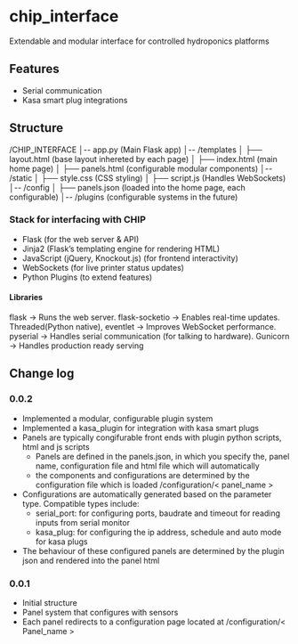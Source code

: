 # chip_interface

Extendable and modular interface for controlled hydroponics platforms

## Features
- Serial communication 
- Kasa smart plug integrations

## Structure

/CHIP_INTERFACE
│-- app.py  (Main Flask app)
│-- /templates
│    ├── layout.html  (base layout inhereted by each page)
│    ├── index.html  (main home page)
│    ├── panels.html  (configurable modular components)
│-- /static
│    ├── style.css  (CSS styling)
│    ├── script.js  (Handles WebSockets)
│-- /config
│    ├── panels.json (loaded into the home page, each configurable)
│-- /plugins (configurable systems in the future)


### Stack for interfacing with CHIP

- Flask (for the web server & API)
- Jinja2 (Flask’s templating engine for rendering HTML)
- JavaScript (jQuery, Knockout.js) (for frontend interactivity)
- WebSockets (for live printer status updates)
- Python Plugins (to extend features)

#### Libraries
flask → Runs the web server.
flask-socketio → Enables real-time updates.
Threaded(Python native), eventlet → Improves WebSocket performance.
pyserial → Handles serial communication (for talking to hardware).
Gunicorn → Handles production ready serving

## Change log
### 0.0.2
- Implemented a modular, configurable plugin system
- Implemented a kasa_plugin for integration with kasa smart plugs
- Panels are typically congifurable front ends with plugin python scripts, html and js scripts
    - Panels are defined in the panels.json, in which you specify the, panel name, configuration file and html file which will automatically
    - the components and configurations are determined by the configuration file which is loaded /configuration/< panel_name >
- Configurations are automatically generated based on the parameter type. Compatible types include:
    - serial_port:  for configuring ports, baudrate and timeout for reading inputs from serial monitor
    - kasa_plug: for configuring the ip address, schedule and auto mode for kasa plugs
- The behaviour of these configured panels are determined by the plugin json and rendered into the panel html
### 0.0.1
- Initial structure
- Panel system that configures with sensors
- Each panel redirects to a configuration page located at /configuration/< Panel_name >
